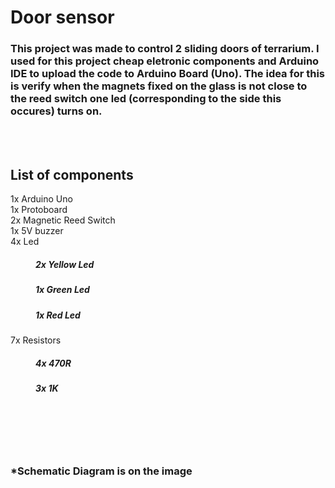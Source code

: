 # Door sensor

<h3>This project was made to control 2 sliding doors of terrarium. I used for this project cheap eletronic components and Arduino IDE to upload the code to Arduino Board (Uno). The idea for this is verify when the magnets fixed on the glass is not close to the reed switch one led (corresponding to the side this occures) turns on.</h3>
<br></br>
<h2> List of components </h2>

 <dl>
  <dt>1x Arduino Uno</dt>
  <dt>1x Protoboard</dt>
  <dt>2x Magnetic Reed Switch</dt>
  <dt>1x 5V buzzer</dt>
  <dt>4x Led</dt>
  <dd><h5>2x Yellow Led</h5></dd>
  <dd><h5>1x Green Led</h5></dd>
  <dd><h5>1x Red Led</h5></dd>
  <dt>7x Resistors</dt>
  <dd><h5>4x 470R</h5></dd>
  <dd><h5>3x 1K</h5></dd>
</dl> 

<br></br>
<br></br>
<h3>*Schematic Diagram is on the image </h3>
